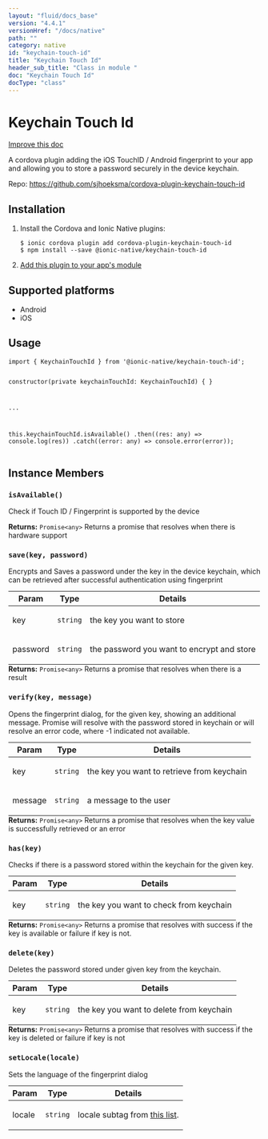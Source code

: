 ```yaml
---
layout: "fluid/docs_base"
version: "4.4.1"
versionHref: "/docs/native"
path: ""
category: native
id: "keychain-touch-id"
title: "Keychain Touch Id"
header_sub_title: "Class in module "
doc: "Keychain Touch Id"
docType: "class"
---
```


<h1 class="api-title">Keychain Touch Id</h1>

<a class="improve-v2-docs" href="http://github.com/ionic-team/ionic-native/edit/master/src/@ionic-native/plugins/keychain-touch-id/index.ts#L1">
  Improve this doc
</a>







<p>A cordova plugin adding the iOS TouchID / Android fingerprint to your
app and allowing you to store a password securely in the device keychain.</p>


<p>Repo:
  <a href="https://github.com/sjhoeksma/cordova-plugin-keychain-touch-id">
    https://github.com/sjhoeksma/cordova-plugin-keychain-touch-id
  </a>
</p>


<h2><a class="anchor" name="installation" href="#installation"></a>Installation</h2>
<ol class="installation">
  <li>Install the Cordova and Ionic Native plugins:<br>
    <pre><code class="nohighlight">$ ionic cordova plugin add cordova-plugin-keychain-touch-id
$ npm install --save @ionic-native/keychain-touch-id
</code></pre>
  </li>
  <li><a href="https://ionicframework.com/docs/native/#Add_Plugins_to_Your_App_Module">Add this plugin to your app's module</a></li>
</ol>



<h2><a class="anchor" name="platforms" href="#platforms"></a>Supported platforms</h2>
<ul>
  <li>Android</li><li>iOS</li>
</ul>






<h2><a class="anchor" name="usage" href="#usage"></a>Usage</h2>
<pre><code class="lang-typescript">import { KeychainTouchId } from &#39;@ionic-native/keychain-touch-id&#39;;


constructor(private keychainTouchId: KeychainTouchId) { }

...


this.keychainTouchId.isAvailable()
  .then((res: any) =&gt; console.log(res))
  .catch((error: any) =&gt; console.error(error));
</code></pre>








<h2><a class="anchor" name="instance-members" href="#instance-members"></a>Instance Members</h2>
<h3><a class="anchor" name="isAvailable" href="#isAvailable"></a><code>isAvailable()</code></h3>


Check if Touch ID / Fingerprint is supported by the device


<div class="return-value" markdown="1">
  <i class="icon ion-arrow-return-left"></i>
  <b>Returns:</b> <code>Promise&lt;any&gt;</code> Returns a promise that resolves when there is hardware support
</div><h3><a class="anchor" name="save" href="#save"></a><code>save(key,&nbsp;password)</code></h3>


Encrypts and Saves a password under the key in the device keychain, which can be retrieved after
successful authentication using fingerprint
<table class="table param-table" style="margin:0;">
  <thead>
  <tr>
    <th>Param</th>
    <th>Type</th>
    <th>Details</th>
  </tr>
  </thead>
  <tbody>
  <tr>
    <td>
      key</td>
    <td>
      <code>string</code>
    </td>
    <td>
      <p>the key you want to store</p>
</td>
  </tr>
  
  <tr>
    <td>
      password</td>
    <td>
      <code>string</code>
    </td>
    <td>
      <p>the password you want to encrypt and store</p>
</td>
  </tr>
  </tbody>
</table>

<div class="return-value" markdown="1">
  <i class="icon ion-arrow-return-left"></i>
  <b>Returns:</b> <code>Promise&lt;any&gt;</code> Returns a promise that resolves when there is a result
</div><h3><a class="anchor" name="verify" href="#verify"></a><code>verify(key,&nbsp;message)</code></h3>


Opens the fingerprint dialog, for the given key, showing an additional message. Promise will resolve
with the password stored in keychain or will resolve an error code, where -1 indicated not available.
<table class="table param-table" style="margin:0;">
  <thead>
  <tr>
    <th>Param</th>
    <th>Type</th>
    <th>Details</th>
  </tr>
  </thead>
  <tbody>
  <tr>
    <td>
      key</td>
    <td>
      <code>string</code>
    </td>
    <td>
      <p>the key you want to retrieve from keychain</p>
</td>
  </tr>
  
  <tr>
    <td>
      message</td>
    <td>
      <code>string</code>
    </td>
    <td>
      <p>a message to the user</p>
</td>
  </tr>
  </tbody>
</table>

<div class="return-value" markdown="1">
  <i class="icon ion-arrow-return-left"></i>
  <b>Returns:</b> <code>Promise&lt;any&gt;</code> Returns a promise that resolves when the key value is successfully retrieved or an error
</div><h3><a class="anchor" name="has" href="#has"></a><code>has(key)</code></h3>


Checks if there is a password stored within the keychain for the given key.
<table class="table param-table" style="margin:0;">
  <thead>
  <tr>
    <th>Param</th>
    <th>Type</th>
    <th>Details</th>
  </tr>
  </thead>
  <tbody>
  <tr>
    <td>
      key</td>
    <td>
      <code>string</code>
    </td>
    <td>
      <p>the key you want to check from keychain</p>
</td>
  </tr>
  </tbody>
</table>

<div class="return-value" markdown="1">
  <i class="icon ion-arrow-return-left"></i>
  <b>Returns:</b> <code>Promise&lt;any&gt;</code> Returns a promise that resolves with success if the key is available or failure if key is not.
</div><h3><a class="anchor" name="delete" href="#delete"></a><code>delete(key)</code></h3>


Deletes the password stored under given key from the keychain.
<table class="table param-table" style="margin:0;">
  <thead>
  <tr>
    <th>Param</th>
    <th>Type</th>
    <th>Details</th>
  </tr>
  </thead>
  <tbody>
  <tr>
    <td>
      key</td>
    <td>
      <code>string</code>
    </td>
    <td>
      <p>the key you want to delete from keychain</p>
</td>
  </tr>
  </tbody>
</table>

<div class="return-value" markdown="1">
  <i class="icon ion-arrow-return-left"></i>
  <b>Returns:</b> <code>Promise&lt;any&gt;</code> Returns a promise that resolves with success if the key is deleted or failure if key is not
</div><h3><a class="anchor" name="setLocale" href="#setLocale"></a><code>setLocale(locale)</code></h3>


Sets the language of the fingerprint dialog
<table class="table param-table" style="margin:0;">
  <thead>
  <tr>
    <th>Param</th>
    <th>Type</th>
    <th>Details</th>
  </tr>
  </thead>
  <tbody>
  <tr>
    <td>
      locale</td>
    <td>
      <code>string</code>
    </td>
    <td>
      <p>locale subtag from <a href="https://www.iana.org/assignments/language-subtag-registry/language-subtag-registry">this list</a>.</p>
</td>
  </tr>
  </tbody>
</table>







